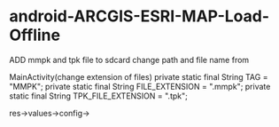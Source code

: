# android-ARCGIS-ESRI-MAP-Load-Offline

ADD mmpk and tpk file to sdcard change path and file name from 

MainActivity(change extension of files)
    private static final String TAG = "MMPK";
    private static final String FILE_EXTENSION = ".mmpk";
    private static final String TPK_FILE_EXTENSION = ".tpk";
    
res->values->config->
